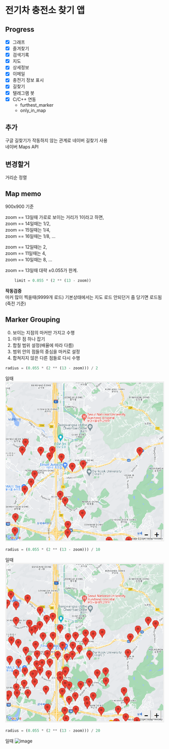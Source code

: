 # 전기차 충전소 찾기 앱

## Progress
- [x] 그래프
- [x] 즐겨찾기
- [x] 검색기록
- [x] 지도
- [x] 상세정보
- [x] 이메일
- [x] 충전기 정보 표시
- [x] 길찾기
- [x] 텔레그램 봇
- [x] C/C++ 연동
  - furthest_marker
  - only_in_map
  


## 추가
구글 길찾기가 작동하지 않는 관계로 네이버 길찾기 사용  
네이버 Maps API  

## 변경할거
거리순 정렬  


## Map memo
900x900 기준  

zoom == 13일때 가로로 보이는 거리가 1이라고 하면,  
zoom == 14일때는 1/2,  
zoom == 15일때는 1/4,  
zoom == 16일때는 1/8, ...

zoom == 12일때는 2,  
zoom == 11일때는 4,  
zoom == 10일때는 8, ...

zoom == 13일때 대략 ±0.055가 한계.

```py
    limit = 0.055 * (2 ** (13 - zoom))
```

**작동검증**  
마커 많이 찍을때(9999개 로드) 기본상태에서는 지도 로드 안되던거 줌 당기면 로드됨(죽전 기준)  



## Marker Grouping
0. 보이는 지점의 마커만 가지고 수행
1. 아무 점 하나 잡기
2. 합칠 범위 설정(배율에 따라 다름)
3. 범위 안의 점들의 중심을 마커로 설정
4. 합쳐지지 않은 다른 점들로 다시 수행

```py
radius = (0.055 * (2 ** (13 - zoom))) / 2
```
일때  
![image](img/r_2.png)

```py
radius = (0.055 * (2 ** (13 - zoom))) / 10
```
일때  
![image](img/r_10.png)

```py
radius = (0.055 * (2 ** (13 - zoom))) / 20
```
일때
![image](img/r_20.png)

